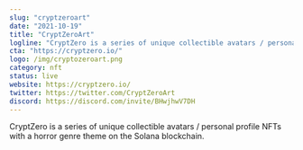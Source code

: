 ```yaml
---
slug: "cryptzeroart"
date: "2021-10-19"
title: "CryptZeroArt"
logline: "CryptZero is a series of unique collectible avatars / personal profile NFTs with a horror genre theme on the Solana blockchain. "
cta: "https://cryptzero.io/"
logo: /img/cryptozeroart.png
category: nft
status: live
website: https://cryptzero.io/
twitter: https://twitter.com/CryptZeroArt
discord: https://discord.com/invite/BHwjhwV7DH
---
```


CryptZero is a series of unique collectible avatars / personal profile NFTs with a horror genre theme on the Solana blockchain.
